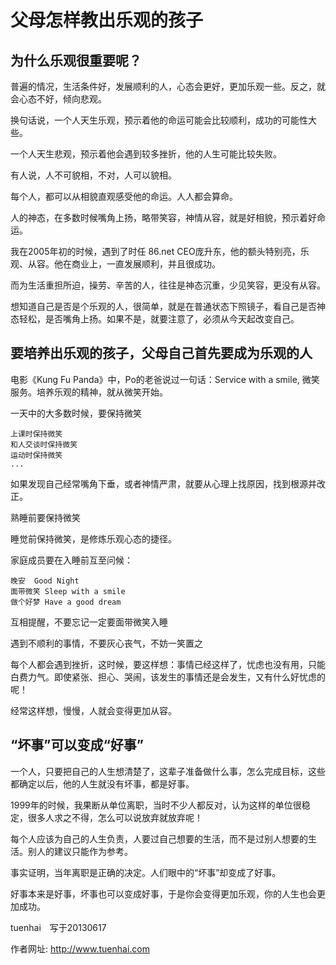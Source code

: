 # 父母怎样教出乐观的孩子


## 为什么乐观很重要呢？

普遍的情况，生活条件好，发展顺利的人，心态会更好，更加乐观一些。反之，就会心态不好，倾向悲观。

换句话说，一个人天生乐观，预示着他的命运可能会比较顺利，成功的可能性大些。

一个人天生悲观，预示着他会遇到较多挫折，他的人生可能比较失败。

有人说，人不可貌相，不对，人可以貌相。

每个人，都可以从相貌直观感受他的命运。人人都会算命。

人的神态，在多数时候嘴角上扬，略带笑容，神情从容，就是好相貌，预示着好命运。

我在2005年初的时候，遇到了时任 86.net  CEO庞升东，他的额头特别亮，乐观、从容。他在商业上，一直发展顺利，并且很成功。

而为生活重担所迫，操劳、辛苦的人，往往是神态沉重，少见笑容，更没有从容。

想知道自己是否是个乐观的人，很简单，就是在普通状态下照镜子，看自己是否神态轻松，是否嘴角上扬。如果不是，就要注意了，必须从今天起改变自己。

## 要培养出乐观的孩子，父母自己首先要成为乐观的人

电影《Kung Fu Panda》中，Po的老爸说过一句话：Service with a smile, 微笑服务。培养乐观的精神，就从微笑开始。

一天中的大多数时候，要保持微笑

	上课时保持微笑
	和人交谈时保持微笑
	运动时保持微笑
	...

如果发现自己经常嘴角下垂，或者神情严肃，就要从心理上找原因，找到根源并改正。

熟睡前要保持微笑

睡觉前保持微笑，是修炼乐观心态的捷径。

家庭成员要在入睡前互至问候：

	晚安  Good Night
	面带微笑 Sleep with a smile
	做个好梦 Have a good dream


互相提醒，不要忘记一定要面带微笑入睡

遇到不顺利的事情，不要灰心丧气，不妨一笑置之

每个人都会遇到挫折，这时候，要这样想：事情已经这样了，忧虑也没有用，只能白费力气。即使紧张、担心、哭闹，该发生的事情还是会发生，又有什么好忧虑的呢！

经常这样想，慢慢，人就会变得更加从容。


## “坏事”可以变成“好事”

一个人，只要把自己的人生想清楚了，这辈子准备做什么事，怎么完成目标，这些都确定以后，他的人生就没有坏事，都是好事。

1999年的时候，我果断从单位离职，当时不少人都反对，认为这样的单位很稳定，很多人求之不得，怎么可以说放弃就放弃呢！

每个人应该为自己的人生负责，人要过自己想要的生活，而不是过别人想要的生活。别人的建议只能作为参考。

事实证明，当年离职是正确的决定。人们眼中的“坏事”却变成了好事。

好事本来是好事，坏事也可以变成好事，于是你会变得更加乐观，你的人生也会更加成功。


tuenhai　写于20130617

作者网址:   http://www.tuenhai.com
